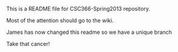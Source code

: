 This is a README file for CSC366-Spring2013 repository.

Most of the attention should go to the wiki.


James has now changed this readme so we have a unique branch

Take that cancer!
